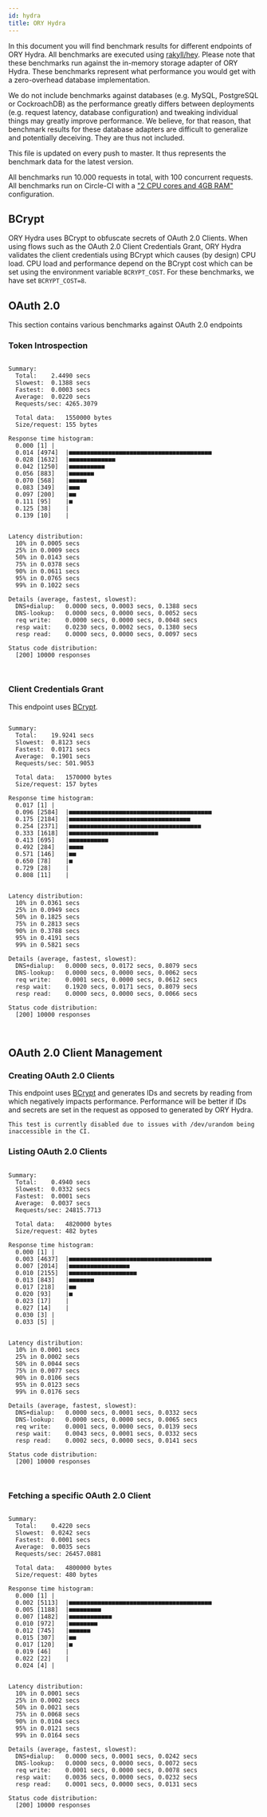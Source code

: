 ```yaml
---
id: hydra
title: ORY Hydra
---
```


In this document you will find benchmark results for different endpoints of ORY
Hydra. All benchmarks are executed using
[rakyll/hey](https://github.com/rakyll/hey). Please note that these benchmarks
run against the in-memory storage adapter of ORY Hydra. These benchmarks
represent what performance you would get with a zero-overhead database
implementation.

We do not include benchmarks against databases (e.g. MySQL, PostgreSQL or
CockroachDB) as the performance greatly differs between deployments (e.g.
request latency, database configuration) and tweaking individual things may
greatly improve performance. We believe, for that reason, that benchmark results
for these database adapters are difficult to generalize and potentially
deceiving. They are thus not included.

This file is updated on every push to master. It thus represents the benchmark
data for the latest version.

All benchmarks run 10.000 requests in total, with 100 concurrent requests. All
benchmarks run on Circle-CI with a
["2 CPU cores and 4GB RAM"](https://support.circleci.com/hc/en-us/articles/360000489307-Why-do-my-tests-take-longer-to-run-on-CircleCI-than-locally-)
configuration.

## BCrypt

ORY Hydra uses BCrypt to obfuscate secrets of OAuth 2.0 Clients. When using
flows such as the OAuth 2.0 Client Credentials Grant, ORY Hydra validates the
client credentials using BCrypt which causes (by design) CPU load. CPU load and
performance depend on the BCrypt cost which can be set using the environment
variable `BCRYPT_COST`. For these benchmarks, we have set `BCRYPT_COST=8`.

## OAuth 2.0

This section contains various benchmarks against OAuth 2.0 endpoints

### Token Introspection

```

Summary:
  Total:	2.4490 secs
  Slowest:	0.1388 secs
  Fastest:	0.0003 secs
  Average:	0.0220 secs
  Requests/sec:	4265.3079

  Total data:	1550000 bytes
  Size/request:	155 bytes

Response time histogram:
  0.000 [1]	|
  0.014 [4974]	|■■■■■■■■■■■■■■■■■■■■■■■■■■■■■■■■■■■■■■■■
  0.028 [1632]	|■■■■■■■■■■■■■
  0.042 [1250]	|■■■■■■■■■■
  0.056 [883]	|■■■■■■■
  0.070 [568]	|■■■■■
  0.083 [349]	|■■■
  0.097 [200]	|■■
  0.111 [95]	|■
  0.125 [38]	|
  0.139 [10]	|


Latency distribution:
  10% in 0.0005 secs
  25% in 0.0009 secs
  50% in 0.0143 secs
  75% in 0.0378 secs
  90% in 0.0611 secs
  95% in 0.0765 secs
  99% in 0.1022 secs

Details (average, fastest, slowest):
  DNS+dialup:	0.0000 secs, 0.0003 secs, 0.1388 secs
  DNS-lookup:	0.0000 secs, 0.0000 secs, 0.0052 secs
  req write:	0.0000 secs, 0.0000 secs, 0.0048 secs
  resp wait:	0.0230 secs, 0.0002 secs, 0.1380 secs
  resp read:	0.0000 secs, 0.0000 secs, 0.0097 secs

Status code distribution:
  [200]	10000 responses



```

### Client Credentials Grant

This endpoint uses [BCrypt](#bcrypt).

```

Summary:
  Total:	19.9241 secs
  Slowest:	0.8123 secs
  Fastest:	0.0171 secs
  Average:	0.1901 secs
  Requests/sec:	501.9053

  Total data:	1570000 bytes
  Size/request:	157 bytes

Response time histogram:
  0.017 [1]	|
  0.096 [2584]	|■■■■■■■■■■■■■■■■■■■■■■■■■■■■■■■■■■■■■■■■
  0.175 [2184]	|■■■■■■■■■■■■■■■■■■■■■■■■■■■■■■■■■■
  0.254 [2371]	|■■■■■■■■■■■■■■■■■■■■■■■■■■■■■■■■■■■■■
  0.333 [1618]	|■■■■■■■■■■■■■■■■■■■■■■■■■
  0.413 [695]	|■■■■■■■■■■■
  0.492 [284]	|■■■■
  0.571 [146]	|■■
  0.650 [78]	|■
  0.729 [28]	|
  0.808 [11]	|


Latency distribution:
  10% in 0.0361 secs
  25% in 0.0949 secs
  50% in 0.1825 secs
  75% in 0.2813 secs
  90% in 0.3788 secs
  95% in 0.4191 secs
  99% in 0.5821 secs

Details (average, fastest, slowest):
  DNS+dialup:	0.0000 secs, 0.0172 secs, 0.8079 secs
  DNS-lookup:	0.0000 secs, 0.0000 secs, 0.0062 secs
  req write:	0.0001 secs, 0.0000 secs, 0.0612 secs
  resp wait:	0.1920 secs, 0.0171 secs, 0.8079 secs
  resp read:	0.0000 secs, 0.0000 secs, 0.0066 secs

Status code distribution:
  [200]	10000 responses



```

## OAuth 2.0 Client Management

### Creating OAuth 2.0 Clients

This endpoint uses [BCrypt](#bcrypt) and generates IDs and secrets by reading
from which negatively impacts performance. Performance will be better if IDs and
secrets are set in the request as opposed to generated by ORY Hydra.

```
This test is currently disabled due to issues with /dev/urandom being inaccessible in the CI.
```

### Listing OAuth 2.0 Clients

```

Summary:
  Total:	0.4940 secs
  Slowest:	0.0332 secs
  Fastest:	0.0001 secs
  Average:	0.0037 secs
  Requests/sec:	24815.7713

  Total data:	4820000 bytes
  Size/request:	482 bytes

Response time histogram:
  0.000 [1]	|
  0.003 [4637]	|■■■■■■■■■■■■■■■■■■■■■■■■■■■■■■■■■■■■■■■■
  0.007 [2014]	|■■■■■■■■■■■■■■■■■
  0.010 [2155]	|■■■■■■■■■■■■■■■■■■■
  0.013 [843]	|■■■■■■■
  0.017 [218]	|■■
  0.020 [93]	|■
  0.023 [17]	|
  0.027 [14]	|
  0.030 [3]	|
  0.033 [5]	|


Latency distribution:
  10% in 0.0001 secs
  25% in 0.0002 secs
  50% in 0.0044 secs
  75% in 0.0077 secs
  90% in 0.0106 secs
  95% in 0.0123 secs
  99% in 0.0176 secs

Details (average, fastest, slowest):
  DNS+dialup:	0.0000 secs, 0.0001 secs, 0.0332 secs
  DNS-lookup:	0.0000 secs, 0.0000 secs, 0.0065 secs
  req write:	0.0001 secs, 0.0000 secs, 0.0139 secs
  resp wait:	0.0043 secs, 0.0001 secs, 0.0332 secs
  resp read:	0.0002 secs, 0.0000 secs, 0.0141 secs

Status code distribution:
  [200]	10000 responses



```

### Fetching a specific OAuth 2.0 Client

```

Summary:
  Total:	0.4220 secs
  Slowest:	0.0242 secs
  Fastest:	0.0001 secs
  Average:	0.0035 secs
  Requests/sec:	26457.0881

  Total data:	4800000 bytes
  Size/request:	480 bytes

Response time histogram:
  0.000 [1]	|
  0.002 [5113]	|■■■■■■■■■■■■■■■■■■■■■■■■■■■■■■■■■■■■■■■■
  0.005 [1188]	|■■■■■■■■■
  0.007 [1482]	|■■■■■■■■■■■■
  0.010 [972]	|■■■■■■■■
  0.012 [745]	|■■■■■■
  0.015 [307]	|■■
  0.017 [120]	|■
  0.019 [46]	|
  0.022 [22]	|
  0.024 [4]	|


Latency distribution:
  10% in 0.0001 secs
  25% in 0.0002 secs
  50% in 0.0021 secs
  75% in 0.0068 secs
  90% in 0.0104 secs
  95% in 0.0121 secs
  99% in 0.0164 secs

Details (average, fastest, slowest):
  DNS+dialup:	0.0000 secs, 0.0001 secs, 0.0242 secs
  DNS-lookup:	0.0000 secs, 0.0000 secs, 0.0072 secs
  req write:	0.0001 secs, 0.0000 secs, 0.0078 secs
  resp wait:	0.0036 secs, 0.0000 secs, 0.0232 secs
  resp read:	0.0001 secs, 0.0000 secs, 0.0131 secs

Status code distribution:
  [200]	10000 responses



```
